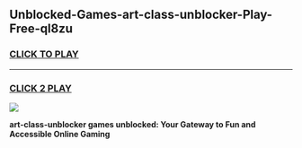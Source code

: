 
## Unblocked-Games-art-class-unblocker-Play-Free-ql8zu
<h3>
<a href="https://premium76.site?title=art-class-unblocker&ref=23A">CLICK TO PLAY</a></h3>
<hr>

<h3>
<a href="https://premium76.site?title=art-class-unblocker&ref=23A">CLICK 2 PLAY</a>
  
</h3>

<a href="https://premium76.site?title=art-class-unblocker&ref=23A"><img src="https://clearcache.store/games.png"></a>


**art-class-unblocker games unblocked: Your Gateway to Fun and Accessible Online Gaming**
